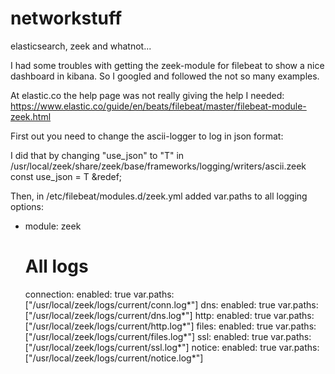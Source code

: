 # networkstuff
elasticsearch, zeek and whatnot...

I had some troubles with getting the zeek-module for filebeat to show a nice dashboard in kibana. So I googled and followed the not so many examples.

At elastic.co the help page was not really giving the help I needed:
https://www.elastic.co/guide/en/beats/filebeat/master/filebeat-module-zeek.html

First out you need to change the ascii-logger to log in json format:

I did that by changing "use_json" to "T" in /usr/local/zeek/share/zeek/base/frameworks/logging/writers/ascii.zeek
const use_json = T &redef;

Then, in /etc/filebeat/modules.d/zeek.yml added var.paths to all logging options:

- module: zeek
  # All logs
  connection:
    enabled: true
    var.paths: ["/usr/local/zeek/logs/current/conn.log*"]
  dns: 
    enabled: true
    var.paths: ["/usr/local/zeek/logs/current/dns.log*"]
  http:
    enabled: true
    var.paths: ["/usr/local/zeek/logs/current/http.log*"]
  files:
    enabled: true
    var.paths: ["/usr/local/zeek/logs/current/files.log*"]
  ssl:
    enabled: true
    var.paths: ["/usr/local/zeek/logs/current/ssl.log*"]
  notice:
    enabled: true
    var.paths: ["/usr/local/zeek/logs/current/notice.log*"]
